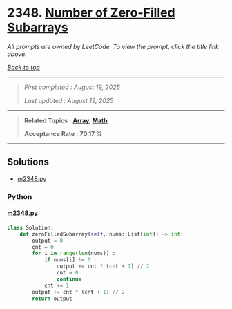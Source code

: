 # 2348. [Number of Zero-Filled Subarrays](<https://leetcode.com/problems/number-of-zero-filled-subarrays>)

*All prompts are owned by LeetCode. To view the prompt, click the title link above.*

*[Back to top](<../README.md>)*

------

> *First completed : August 19, 2025*
>
> *Last updated : August 19, 2025*

------

> **Related Topics** : **[Array](<by_topic/Array.md>), [Math](<by_topic/Math.md>)**
>
> **Acceptance Rate** : **70.17 %**

------

## Solutions

- [m2348.py](<../my-submissions/m2348.py>)
### Python
#### [m2348.py](<../my-submissions/m2348.py>)
```Python
class Solution:
    def zeroFilledSubarray(self, nums: List[int]) -> int:
        output = 0
        cnt = 0
        for i in range(len(nums)) :
            if nums[i] != 0 :
                output += cnt * (cnt + 1) // 2
                cnt = 0
                continue
            cnt += 1
        output += cnt * (cnt + 1) // 2
        return output

```

